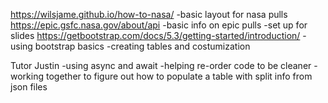 https://wilsjame.github.io/how-to-nasa/
-basic layout for nasa pulls
https://epic.gsfc.nasa.gov/about/api
-basic info on epic pulls
-set up for slides
https://getbootstrap.com/docs/5.3/getting-started/introduction/
-using bootstrap basics
-creating tables and costumization

Tutor Justin
-using async and await
-helping re-order code to be cleaner
-working together to figure out how to populate a table with split info from json files
